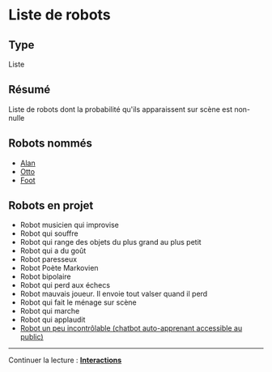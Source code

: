 Liste de robots
========

Type
----
Liste

Résumé
------
Liste de robots dont la probabilité qu'ils apparaissent sur scène est non-nulle

Robots nommés
--------------

- [Alan](../robots/alan.md)
- [Otto](../robots/otto.md)
- [Foot](../robots/foot.md)

Robots en projet
----------------

-   Robot musicien qui improvise
-   Robot qui souffre
-   Robot qui range des objets du plus grand au plus petit
-   Robot qui a du goût
-   Robot paresseux
-   Robot Poète Markovien
-   Robot bipolaire
-   Robot qui perd aux échecs
-   Robot mauvais joueur. Il envoie tout valser quand il perd
-   Robot qui fait le ménage sur scène
-   Robot qui marche
-   Robot qui applaudit
-   [Robot un peu incontrôlable (chatbot auto-apprenant accessible au public)](../textes/alan.md)

---

Continuer la lecture : [**Interactions**](interactions.md)
